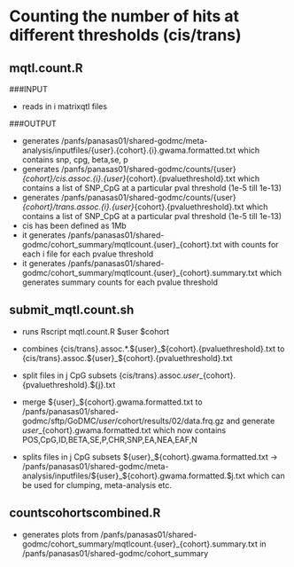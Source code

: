 # Counting the number of hits at different thresholds (cis/trans)

## mqtl.count.R 
###INPUT
- reads in i matrixqtl files

###OUTPUT
- generates /panfs/panasas01/shared-godmc/meta-analysis/inputfiles/{user}.{cohort}.{i}.gwama.formatted.txt which contains snp, cpg, beta,se, p
- generates /panfs/panasas01/shared-godmc/counts/{user}_{cohort}/cis.assoc.{i}.{user}_{cohort}.{pvaluethreshold}.txt which contains a list of SNP_CpG at a particular pval threshold (1e-5 till 1e-13)
- generates /panfs/panasas01/shared-godmc/counts/{user}_{cohort}/trans.assoc.{i}.{user}_{cohort}.{pvaluethreshold}.txt which contains a list of SNP_CpG at a particular pval threshold (1e-5 till 1e-13)
- cis has been defined as 1Mb
- it generates /panfs/panasas01/shared-godmc/cohort_summary/mqtlcount.{user}_{cohort}.txt with counts for each i file for each pvalue threshold
- it generates /panfs/panasas01/shared-godmc/cohort_summary/mqtlcount.{user}_{cohort}.summary.txt which generates summary counts for each pvalue threshold


## submit_mqtl.count.sh
- runs Rscript mqtl.count.R $user $cohort
- combines {cis/trans}.assoc.*.${user}_${cohort}.{pvaluethreshold}.txt to {cis/trans}.assoc.${user}_${cohort}.{pvaluethreshold}.txt
- split files in j CpG subsets {cis/trans}.assoc.${user}\_${cohort}.{pvaluethreshold}.${j}.txt

- merge ${user}_${cohort}.gwama.formatted.txt to /panfs/panasas01/shared-godmc/sftp/GoDMC/$user/$cohort/results/02/data.frq.gz and generate ${user}\_${cohort}.gwama.formatted.txt which now contains POS,CpG,ID,BETA,SE,P,CHR,SNP,EA,NEA,EAF,N
- splits files in j CpG subsets ${user}_${cohort}.gwama.formatted.txt -> /panfs/panasas01/shared-godmc/meta-analysis/inputfiles/${user}_${cohort}.gwama.formatted.$j.txt which can be used for clumping, meta-analysis etc.

## countscohortscombined.R
- generates plots from  /panfs/panasas01/shared-godmc/cohort_summary/mqtlcount.{user}_{cohort}.summary.txt in /panfs/panasas01/shared-godmc/cohort_summary



